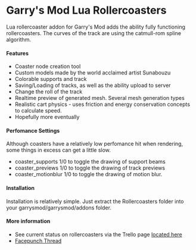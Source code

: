 Garry's Mod Lua Rollercoasters
==============================

Lua rollercoaster addon for Garry's Mod adds the ability fully functioning rollercoasters. The curves of the track are using the catmull-rom spline algorithm.


#### Features ####
* Coaster node creation tool
* Custom models made by the world acclaimed artist Sunabouzu
* Colorable supports and track
* Saving/Loading of tracks, as well as the ability upload to server
* Change the roll of the track
* Realtime preview of generated mesh. Several mesh generation types
* Realistic cart physics - uses friction and energy conservation concepts to calculate speed.
* Hopefully more eventually

#### Perfomance Settings ####
Although coasters have a relatively low perfomance hit when rendering, some things in excess can get a little slow.
* coaster_supports 1/0 to toggle the drawing of support beams
* coaster_previews 1/0 to toggle the drawing of track previews
* coaster_motionblur 1/0 to toggle the drawing of motion blur.

#### Installation ####
Installation is relatively simple. Just extract the Rollercoasters folder into your garrysmod/garrysmod/addons folder.

#### More information ####
* See current status on rollercoasters via the Trello page [located here](https://trello.com/board/rollercoaster/4fd3f7084971ae066211c8ad)
* [Facepunch Thread](http://does_not_exist_yet)